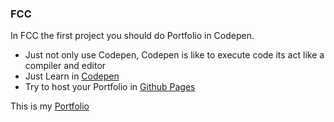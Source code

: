<h3>FCC</h3>

<p>In FCC the first project you should do Portfolio in Codepen.</p>

<ul>
<li>Just not only use Codepen, Codepen is like to execute code its act like a compiler and editor</li>

<li>Just Learn in <a href="Codepen.io">Codepen</a></li>

<li>Try to host your Portfolio in <a href="https://pages.github.com/">Github Pages</a>

</ul>

This is my <a href="https://mskarthi95.github.io">Portfolio</a>

